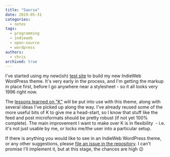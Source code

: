 ```yaml
---
title: "Saorsa"
date: 2019-05-31
categories:
  - notes
tags:
  - programming
  - indieweb
  - open-source
  - wordpress
authors:
  - chris
archived: true
---
```


I've started using my new(ish) [test site](https://mrkapowski.dev/) to build my new IndieWeb WordPress theme. It's very early in the process, and I'm getting the markup in place first, before I go anywhere near a stylesheet - so it all looks very 1996 right now.

The [lessons learned on "K"](https://mrkapowski.com/tag/k-theme) will be put into use with this theme, along with several ideas I've picked up along the way. I've already reused some of the more useful bits of K to give me a head-start, so I know that stuff like the feed and post microformats should be pretty robust (if not yet 100% complete). The main improvement I want to make over K is in flexibility  - i.e. it's not just usable by me, or locks me/the user into a particular setup.

If there is anything you would like to see in an IndieWeb WordPress theme, or any other suggestions, please [file an issue in the repository](https://github.com/MrKapowski/Saorsa/issues). I can't promise I'll implement it, but at this stage, the chances are high 😉

